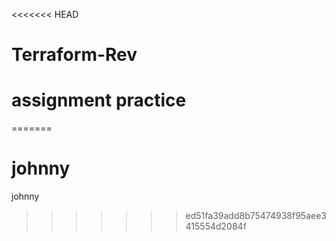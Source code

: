 <<<<<<< HEAD
# Terraform-Rev
# assignment practice
=======
# johnny
johnny
>>>>>>> ed51fa39add8b75474938f95aee3415554d2084f
